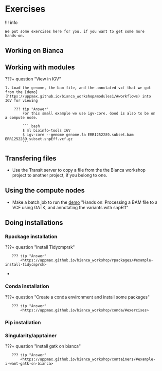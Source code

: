 # Exercises

!!! info

    We put some exercises here for you, if you want to get some more hands-on.
    
## Working on Bianca


## Working with modules

???+ question "View in IGV"

    
    1. Load the genome, the bam file, and the annotated vcf that we got from the [demo](https://uppmax.github.io/bianca_workshop/modules1/#workflows) into IGV for viewing

        ??? tip "Answer"
            For this small example we use igv-core. Good is also to be on a compute node.
            
            ``` bash
            $ ml bioinfo-tools IGV
            $ igv-core --genome genome.fa ERR1252289.subset.bam ERR1252289.subset.snpEff.vcf.gz
            ```


## Transfering files

- Use the Transit server to copy a file from the the Bianca workshop project to another project, if you belong to one. 


## Using the compute nodes

- Make a batch job to run the [demo](https://uppmax.github.io/bianca_workshop/modules1/#workflows) "Hands on: Processing a BAM file to a VCF using GATK, and annotating the variants with snpEff"

## Doing installations

### Rpackage installation

???+ question "Install Tidycmprsk"

       ??? tip "Answer"
           <https://uppmax.github.io/bianca_workshop/rpackages/#example-install-tidycmprsk>
- 
### Conda installation

???+ question "Create a conda environment and install some packages"

       ??? tip "Answer"
           <https://uppmax.github.io/bianca_workshop/conda/#exercises>



### Pip installation

### Singularity/apptainer

???+ question "Install gatk on bianca"

       ??? tip "Answer"
           <https://uppmax.github.io/bianca_workshop/containers/#example-i-want-gatk-on-bianca>
